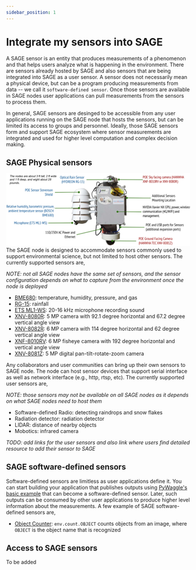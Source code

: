 ```yaml
---
sidebar_position: 1
---
```


# Integrate my sensors into SAGE

A SAGE sensor is an entity that produces measurements of a phenomenon and that helps users analyze what is happening in the environment. There are sensors already hosted by SAGE and also sensors that are being integrated into SAGE as a user sensor. A sensor does not necessarily mean a physical device, but can be a program producing measurements from data -- we call it `software-defined sensor`. Once those sensors are available in SAGE nodes user applications can pull measurements from the sensors to process them.

In general, SAGE sensors are desinged to be accessible from any user applications running on the SAGE node that hosts the sensors, but can be limited its access to groups and personnel. Ideally, those SAGE sensors form and support SAGE ecosystem where sensor measurements are integrated and used for higher level computation and complex decision making.

## SAGE Physical sensors
![Figure 1: Sensors of SAGE node](./images/Sage_Node.jpg)
The SAGE node is designed to accommodate sensors commonly used to support environmental science, but not limited to host other sensors. The currently supported sensors are,

_NOTE: not all SAGE nodes have the same set of sensors, and the sensor configuration depends on what to capture from the environment once the node is deployed_
- [BME680](https://sage-commons.sdsc.edu/dataset/bme680): temperature, humidity, pressure, and gas
- [RG-15](https://sage-commons.sdsc.edu/dataset/rg-15): rainfall
- [ETS ML1-WS](https://www.a1securitycameras.com/ets-ml1-ws.html): 20-16 kHz microphone recording sound
- [XNV-8080R](https://sage-commons.sdsc.edu/dataset/xnv-8080r): 5 MP camera with 92.1 degree horizontal and 67.2 degree vertical angle view
- [XNV-8082R](https://sage-commons.sdsc.edu/dataset/xnv-8082r):  6 MP camera with 114 degree horizontal and 62 degree vertical angle view
- [XNF-8010RV](https://sage-commons.sdsc.edu/dataset/xnf-8010rv): 6 MP fisheye camera with 192 degree horizontal and vertical angle view
- [XNV-8081Z](https://sage-commons.sdsc.edu/dataset/xnv-8081z): 5 MP digital pan-tilt-rotate-zoom camera

Any collaborators and user communities can bring up their own sensors to SAGE node. The node can host sensor devices that support serial interface as well as network interface (e.g., http, rtsp, etc). The currently supported user sensors are,

_NOTE: those sensors may not be available on all SAGE nodes as it depends on what SAGE nodes need to host them_
- Software-defined Radio: detecting raindrops and snow flakes
- Radiation detector: radiation detector
- LIDAR: distance of nearby objects
- Mobotics: infrared camera

_TODO: add links for the user sensors and also link where users find detailed resource to add their sensor to SAGE_

## SAGE software-defined sensors
Software-defined sensors are limitless as user applications define it. You can start building your application that publishes outputs using [PyWaggle's basic example](https://github.com/waggle-sensor/pywaggle/blob/main/docs/writing-a-plugin.md#basic-example) that can become a software-defined sensor. Later, such outputs can be consumed by other user applications to produce higher level information about the measurements. A few example of SAGE software-defined sensors are,

- [Object Counter](https://github.com/waggle-sensor/plugin-objectcounter): `env.count.OBJECT` counts objects from an image, where `OBJECT` is the object name that is recognized

## Access to SAGE sensors
To be added